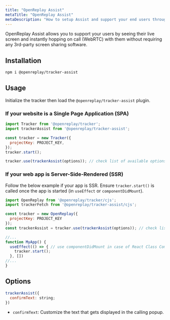 ```yaml
---
title: "OpenReplay Assist"
metaTitle: "OpenReplay Assist"
metaDescription: "How to setup Assist and support your end users through live screen and WebRTC."
---
```


OpenReplay Assist allows you to support your users by seeing their live screen and instantly hopping on call (WebRTC) with them without requiring any 3rd-party screen sharing software.

## Installation

```bash
npm i @openreplay/tracker-assist
```

## Usage

Initialize the tracker then load the `@openreplay/tracker-assist` plugin.

### If your website is a Single Page Application (SPA)

```js
import Tracker from '@openreplay/tracker';
import trackerAssist from '@openreplay/tracker-assist';

const tracker = new Tracker({
  projectKey: PROJECT_KEY,
});
tracker.start();

tracker.use(trackerAssist(options)); // check list of available options below
```

### If your web app is Server-Side-Rendered (SSR)

Follow the below example if your app is SSR. Ensure `tracker.start()` is called once the app is started (in `useEffect` or `componentDidMount`).

```js
import OpenReplay from '@openreplay/tracker/cjs';
import trackerFetch from '@openreplay/tracker-assist/cjs';

const tracker = new OpenReplay({
  projectKey: PROJECT_KEY
});
const trackerAssist = tracker.use(trackerAssist(options)); // check list of available options below

//...
function MyApp() {
  useEffect(() => { // use componentDidMount in case of React Class Component
    tracker.start();
  }, [])
//...
}
```

## Options

```js
trackerAssist({
  confirmText: string;
})
```

- `confirmText`: Customize the text that gets displayed in the calling popup.
